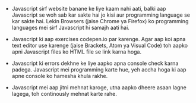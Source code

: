 - Javascript sirf website banane ke liye kaam nahi aati, balki aap Javascript se woh sab kar sakte hai jo kisi aur programming language se kar sakte hai. Lekin Browsers (jaise Chrome ya Firefox) ko programming languages mei sirf Javascript hi samajh aati hai.

- Javascript ki aap exercises codepen.io par karenge. Agar aap koi apna text editor use karenge (jaise Brackets, Atom ya Visual Code) toh aapko apni Javascript files ko HTML file se link karna hoga.

- Javascript ki errors dekhne ke liye aapko apna console check karna padega. Javascript mei programming karte hue, yeh accha hoga ki aap apne console ko hamesha khula rakhe.

- Javascript mei aap jitni mehnat karoge, utna aapko dheere asaan lagne lagega, toh continously mehnat karte rahe.